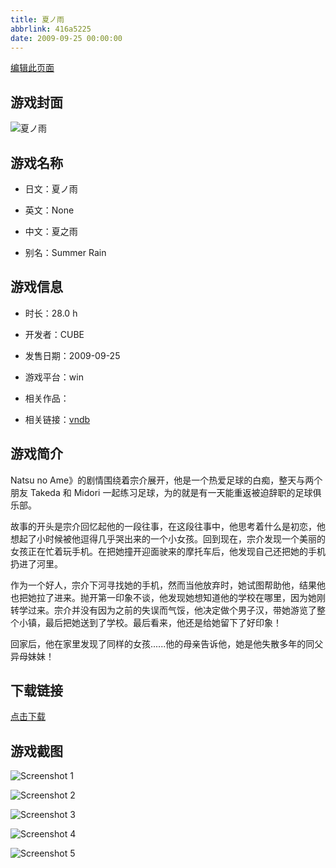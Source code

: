 ```yaml
---
title: 夏ノ雨
abbrlink: 416a5225
date: 2009-09-25 00:00:00
---
```

[编辑此页面](https://github.com/ACG-3/ADV3-source/blob/main/source/_posts/games/%E5%A4%8F%E3%83%8E%E9%9B%A8.md)

## 游戏封面

![夏ノ雨](https%3A//pan.timero.xyz/onedrive/img_lib_001/%E5%A4%8F%E3%83%8E%E9%9B%A8_cover.avif)


## 游戏名称

- 日文：夏ノ雨
- 英文：None
- 中文：夏之雨

- 别名：Summer Rain


## 游戏信息

- 时长：28.0 h
- 开发者：CUBE
- 发售日期：2009-09-25
- 游戏平台：win
- 相关作品：

- 相关链接：[vndb](https://vndb.org/v1898)


## 游戏简介

Natsu no Ame》的剧情围绕着宗介展开，他是一个热爱足球的白痴，整天与两个朋友 Takeda 和 Midori 一起练习足球，为的就是有一天能重返被迫辞职的足球俱乐部。

故事的开头是宗介回忆起他的一段往事，在这段往事中，他思考着什么是初恋，他想起了小时候被他逗得几乎哭出来的一个小女孩。回到现在，宗介发现一个美丽的女孩正在忙着玩手机。在把她撞开迎面驶来的摩托车后，他发现自己还把她的手机扔进了河里。

作为一个好人，宗介下河寻找她的手机，然而当他放弃时，她试图帮助他，结果他也把她拉了进来。抛开第一印象不谈，他发现她想知道他的学校在哪里，因为她刚转学过来。宗介并没有因为之前的失误而气馁，他决定做个男子汉，带她游览了整个小镇，最后把她送到了学校。最后看来，他还是给她留下了好印象！

回家后，他在家里发现了同样的女孩......他的母亲告诉他，她是他失散多年的同父异母妹妹！




## 下载链接

[点击下载](https://pan.timero.xyz/onedrive/adv_lib_001/%E5%A4%8F%E3%83%8E%E9%9B%A8)


## 游戏截图


![Screenshot 1](https%3A//pan.timero.xyz/onedrive/img_lib_001/%E5%A4%8F%E3%83%8E%E9%9B%A8_Screenshot_1.avif)

![Screenshot 2](https%3A//pan.timero.xyz/onedrive/img_lib_001/%E5%A4%8F%E3%83%8E%E9%9B%A8_Screenshot_2.avif)

![Screenshot 3](https%3A//pan.timero.xyz/onedrive/img_lib_001/%E5%A4%8F%E3%83%8E%E9%9B%A8_Screenshot_3.avif)

![Screenshot 4](https%3A//pan.timero.xyz/onedrive/img_lib_001/%E5%A4%8F%E3%83%8E%E9%9B%A8_Screenshot_4.avif)

![Screenshot 5](https%3A//pan.timero.xyz/onedrive/img_lib_001/%E5%A4%8F%E3%83%8E%E9%9B%A8_Screenshot_5.avif)


